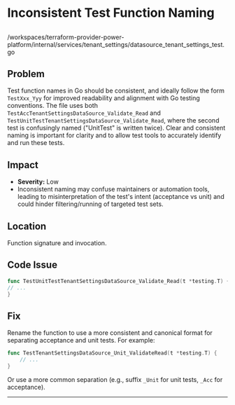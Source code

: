 # Inconsistent Test Function Naming

##

/workspaces/terraform-provider-power-platform/internal/services/tenant_settings/datasource_tenant_settings_test.go

## Problem

Test function names in Go should be consistent, and ideally follow the form `TestXxx_Yyy` for improved readability and alignment with Go testing conventions. The file uses both `TestAccTenantSettingsDataSource_Validate_Read` and `TestUnitTestTenantSettingsDataSource_Validate_Read`, where the second test is confusingly named ("UnitTest" is written twice). Clear and consistent naming is important for clarity and to allow test tools to accurately identify and run these tests.

## Impact

- **Severity:** Low  
- Inconsistent naming may confuse maintainers or automation tools, leading to misinterpretation of the test's intent (acceptance vs unit) and could hinder filtering/running of targeted test sets.

## Location

Function signature and invocation.

## Code Issue

```go
func TestUnitTestTenantSettingsDataSource_Validate_Read(t *testing.T) {
// ...
}
```

## Fix

Rename the function to use a more consistent and canonical format for separating acceptance and unit tests. For example:

```go
func TestTenantSettingsDataSource_Unit_ValidateRead(t *testing.T) {
    // ...
}
```

Or use a more common separation (e.g., suffix `_Unit` for unit tests, `_Acc` for acceptance).

---
